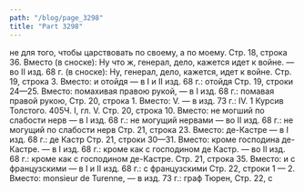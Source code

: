 ```yaml
---
path: "/blog/page_3298"
title: "Part 3298"
---
```


не для того, чтобы царствовать по своему, а по моему.
Стр. 18, строка 36.
Вместо (в сноске): Ну что ж, генерал, дело, кажется идет к войне. — во II изд. 68 г. (в сноске): Ну, генерал, дело, кажется, идет к войне.
Стр. 19, строка 3.
Вместо: и отойдя — в I и II изд. 68 г.: отойдя
Стр. 19, строки 24—25.
Вместо: помахивая правою рукой, — в I изд. 68 г.: помавая правой рукою,
Стр. 20, строка 1.
Вместо: V. — в изд. 73 г.: IV.
1 Курсив Толстого.
405Ч. I, гл. V.
Стр. 20, строка 10.
Вместо: не могший по слабости нерв — в I изд. 68 г.: не могущий нервами — во II изд. 68 г.: не могущий по слабости нерв
Стр. 21, строка 23.
Вместо: де-Кастре — в I изд. 68 г.: де Кастр
Стр. 21, строки 30—31.
Вместо: кроме господина де-Кастре. — в I изд. 68 г.: кроме как с господином де Кастр. — во II изд. 68 г.: кроме как с господином де-Кастре.
Стр. 21, строка 35.
Вместо: и с французскими — в I и II изд. 68 г.: с французскими
Стр. 22, строки 1 — 2.
Вместо: monsieur de Turenne, — в изд. 73 г.: граф Тюрен,
Стр. 22, с
